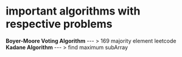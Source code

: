# important algorithms with respective problems

**Boyer-Moore Voting Algorithm**   --- > 169 majority element leetcode\
**Kadane Algorithm**  --- >  find maximum subArray

